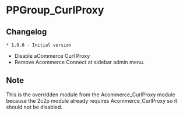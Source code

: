 # PPGroup_CurlProxy
## Changelog
    * 1.0.0 - Initial version 
- Disable aCommerce Curl Proxy
- Remove Acommerce Connect at sidebar admin menu.
## Note
This is the overridden module from the Acommerce_CurlProxy module because the 2c2p module already requires Acommerce_CurlProxy 
so it should not be disabled.
